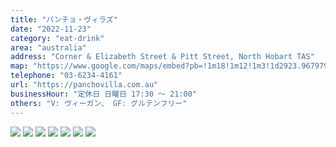 ```yaml
---
title: "パンチョ・ヴィラズ"
date: "2022-11-23"
category: "eat-drink"
area: "australia"
address: "Corner & Elizabeth Street & Pitt Street, North Hobart TAS"
map: "https://www.google.com/maps/embed?pb=!1m18!1m12!1m3!1d2923.967979139987!2d147.31553300000002!3d-42.87352!2m3!1f0!2f0!3f0!3m2!1i1024!2i768!4f13.1!3m3!1m2!1s0xaa6e75a055e97c0b%3A0xcbec9dfb2d0d3b66!2sPancho%20Villa!5e0!3m2!1sja!2sau!4v1669382234132!5m2!1sja!2sau"
telephone: "03-6234-4161"
url: "https://panchovilla.com.au"
businessHour: "定休日 日曜日 17:30 〜 21:00"
others: "V: ヴィーガン、 GF: グルテンフリー"
---
```


![](../images/posts/5/1.webp)
![](../images/posts/5/2.webp)
![](../images/posts/5/3.webp)
![](../images/posts/5/4.webp)
![](../images/posts/5/5.webp)
![](../images/posts/5/6.webp)
![](../images/posts/5/7.webp)
